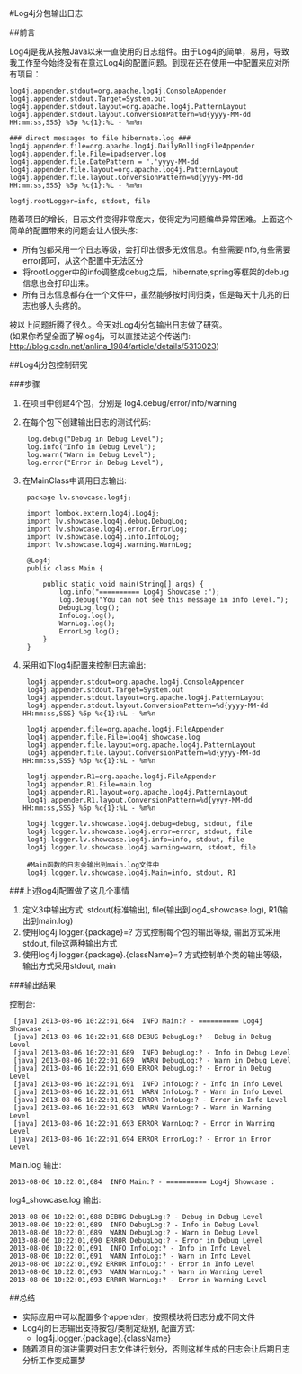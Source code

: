 #Log4j分包输出日志

##前言

Log4j是我从接触Java以来一直使用的日志组件。由于Log4j的简单，易用，导致我工作至今始终没有在意过Log4j的配置问题。到现在还在使用一中配置来应对所有项目：    

    log4j.appender.stdout=org.apache.log4j.ConsoleAppender
    log4j.appender.stdout.Target=System.out
    log4j.appender.stdout.layout=org.apache.log4j.PatternLayout
    log4j.appender.stdout.layout.ConversionPattern=%d{yyyy-MM-dd HH:mm:ss,SSS} %5p %c{1}:%L - %m%n
    
    ### direct messages to file hibernate.log ###
    log4j.appender.file=org.apache.log4j.DailyRollingFileAppender
    log4j.appender.file.File=ipadserver.log
    log4j.appender.file.DatePattern = '.'yyyy-MM-dd
    log4j.appender.file.layout=org.apache.log4j.PatternLayout
    log4j.appender.file.layout.ConversionPattern=%d{yyyy-MM-dd HH:mm:ss,SSS} %5p %c{1}:%L - %m%n
    
    log4j.rootLogger=info, stdout, file
    
随着项目的增长，日志文件变得非常庞大，使得定为问题编单异常困难。上面这个简单的配置带来的问题会让人很头疼:    

* 所有包都采用一个日志等级，会打印出很多无效信息。有些需要info,有些需要error即可，从这个配置中无法区分
* 将rootLogger中的info调整成debug之后，hibernate,spring等框架的debug信息也会打印出来。
* 所有日志信息都存在一个文件中，虽然能够按时间归类，但是每天十几兆的日志也够人头疼的。    

被以上问题折腾了很久。今天对Log4j分包输出日志做了研究。  
(如果你希望全面了解log4j，可以直接进这个传送门: <http://blog.csdn.net/anlina_1984/article/details/5313023>)    

##Log4j分包控制研究

###步骤

1. 在项目中创建4个包，分别是 log4.debug/error/info/warning
2. 在每个包下创建输出日志的测试代码: 

        log.debug("Debug in Debug Level");
        log.info("Info in Debug Level");
        log.warn("Warn in Debug Level");
        log.error("Error in Debug Level");
        
3. 在MainClass中调用日志输出:
    
        package lv.showcase.log4j;
    
        import lombok.extern.log4j.Log4j;
        import lv.showcase.log4j.debug.DebugLog;
        import lv.showcase.log4j.error.ErrorLog;
        import lv.showcase.log4j.info.InfoLog;
        import lv.showcase.log4j.warning.WarnLog;
        
        @Log4j
        public class Main {
        
            public static void main(String[] args) {
                log.info("========== Log4j Showcase :");
                log.debug("You can not see this message in info level.");
                DebugLog.log();
                InfoLog.log();
                WarnLog.log();
                ErrorLog.log();
            }
        }

4. 采用如下log4j配置来控制日志输出:

        log4j.appender.stdout=org.apache.log4j.ConsoleAppender
        log4j.appender.stdout.Target=System.out
        log4j.appender.stdout.layout=org.apache.log4j.PatternLayout
        log4j.appender.stdout.layout.ConversionPattern=%d{yyyy-MM-dd HH:mm:ss,SSS} %5p %c{1}:%L - %m%n
        
        log4j.appender.file=org.apache.log4j.FileAppender
        log4j.appender.file.File=log4j_showcase.log
        log4j.appender.file.layout=org.apache.log4j.PatternLayout
        log4j.appender.file.layout.ConversionPattern=%d{yyyy-MM-dd HH:mm:ss,SSS} %5p %c{1}:%L - %m%n
        
        log4j.appender.R1=org.apache.log4j.FileAppender
        log4j.appender.R1.File=main.log
        log4j.appender.R1.layout=org.apache.log4j.PatternLayout
        log4j.appender.R1.layout.ConversionPattern=%d{yyyy-MM-dd HH:mm:ss,SSS} %5p %c{1}:%L - %m%n
        
        log4j.logger.lv.showcase.log4j.debug=debug, stdout, file
        log4j.logger.lv.showcase.log4j.error=error, stdout, file
        log4j.logger.lv.showcase.log4j.info=info, stdout, file
        log4j.logger.lv.showcase.log4j.warning=warn, stdout, file
        
        #Main函数的日志会输出到main.log文件中
        log4j.logger.lv.showcase.log4j.Main=info, stdout, R1        


###上述log4j配置做了这几个事情

1. 定义3中输出方式: stdout(标准输出), file(输出到log4_showcase.log), R1(输出到main.log)
2. 使用log4j.logger.{package}=? 方式控制每个包的输出等级, 输出方式采用stdout, file这两种输出方式
3. 使用log4j.logger.{package}.{className}=? 方式控制单个类的输出等级，输出方式采用stdout, main

###输出结果    

控制台:    

     [java] 2013-08-06 10:22:01,684  INFO Main:? - ========== Log4j Showcase :
     [java] 2013-08-06 10:22:01,688 DEBUG DebugLog:? - Debug in Debug Level
     [java] 2013-08-06 10:22:01,689  INFO DebugLog:? - Info in Debug Level
     [java] 2013-08-06 10:22:01,689  WARN DebugLog:? - Warn in Debug Level
     [java] 2013-08-06 10:22:01,690 ERROR DebugLog:? - Error in Debug Level
     [java] 2013-08-06 10:22:01,691  INFO InfoLog:? - Info in Info Level
     [java] 2013-08-06 10:22:01,691  WARN InfoLog:? - Warn in Info Level
     [java] 2013-08-06 10:22:01,692 ERROR InfoLog:? - Error in Info Level
     [java] 2013-08-06 10:22:01,693  WARN WarnLog:? - Warn in Warning Level
     [java] 2013-08-06 10:22:01,693 ERROR WarnLog:? - Error in Warning Level
     [java] 2013-08-06 10:22:01,694 ERROR ErrorLog:? - Error in Error Level

Main.log 输出:    

    2013-08-06 10:22:01,684  INFO Main:? - ========== Log4j Showcase :
    

log4_showcase.log 输出:    

    2013-08-06 10:22:01,688 DEBUG DebugLog:? - Debug in Debug Level
    2013-08-06 10:22:01,689  INFO DebugLog:? - Info in Debug Level
    2013-08-06 10:22:01,689  WARN DebugLog:? - Warn in Debug Level
    2013-08-06 10:22:01,690 ERROR DebugLog:? - Error in Debug Level
    2013-08-06 10:22:01,691  INFO InfoLog:? - Info in Info Level
    2013-08-06 10:22:01,691  WARN InfoLog:? - Warn in Info Level
    2013-08-06 10:22:01,692 ERROR InfoLog:? - Error in Info Level
    2013-08-06 10:22:01,693  WARN WarnLog:? - Warn in Warning Level
    2013-08-06 10:22:01,693 ERROR WarnLog:? - Error in Warning Level


##总结    

* 实际应用中可以配置多个appender，按照模块将日志分成不同文件
* Log4j的日志输出支持按包/类制定级别, 配置方式:
    * log4j.logger.{package}.{className}    
* 随着项目的演进需要对日志文件进行划分，否则这样生成的日志会让后期日志分析工作变成噩梦    








